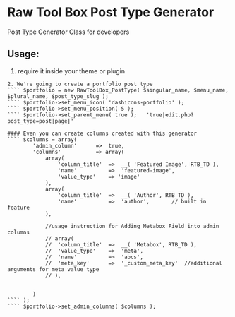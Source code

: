 # Raw Tool Box Post Type Generator
Post Type Generator Class for developers



## Usage:
1. require it inside your theme or plugin
````require( get_template_directory() . '/rtb-post-type/rtb-post-type.class.php' );
2. We're going to create a portfolio post type
```` $portfolio = new RawToolBox_PostType( $singular_name, $menu_name, $plural_name, $post_type_slug );
```` $portfolio->set_menu_icon( 'dashicons-portfolio' );
```` $portfolio->set_menu_position( 5 );
```` $portfolio->set_parent_menu( true );	'true|edit.php?post_type=post|page|'

#### Even you can create columns created with this generator
```` $columns = array(
		'admin_column'		=>	true,
		'columns'			=> array(
			array(
				'column_title'	=>	__( 'Featured Image', RTB_TD ),
				'name'			=>	'featured-image',
				'value_type'	=> 'image'
			),
			array(
				'column_title'	=>	__( 'Author', RTB_TD ),
				'name'			=>	'author',		// built in feature
			),

			//usage instruction for Adding Metabox Field into admin columns
			// array(
			// 	'column_title'	=>	__( 'Metabox', RTB_TD ),
			// 	'value_type'	=>	'meta',
			// 	'name'			=>	'abcs',
			// 	'meta_key'		=>	'_custom_meta_key'	//additional arguments for meta value type
			// ),


		)
```` );
```` $portfolio->set_admin_columns( $columns );


